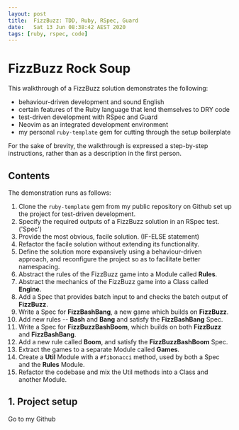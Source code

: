 ```yaml
---
layout: post
title:  FizzBuzz: TDD, Ruby, RSpec, Guard
date:   Sat 13 Jun 08:38:42 AEST 2020
tags: [ruby, rspec, code]
---
```

# FizzBuzz Rock Soup

This walkthrough of a FizzBuzz solution demonstrates the following:
* behaviour-driven development and sound English
* certain features of the Ruby language that lend themselves to DRY code
* test-driven development with RSpec and Guard
* Neovim as an integrated development environment
* my personal `ruby-template` gem for cutting through the setup boilerplate

For the sake of brevity, the walkthrough is expressed a step-by-step instructions, rather than as a description in the first person.

## Contents

The demonstration runs as follows:
1. Clone the `ruby-template` gem from my public repository on Github set up the project for test-driven development.
2. Specify the required outputs of a FizzBuzz solution in an RSpec test. ('Spec')
3. Provide the most obvious, facile solution. (IF-ELSE statement)
4. Refactor the facile solution without extending its functionality.
5. Define the solution more expansively using a behaviour-driven approach, and reconfigure the project so as to facilitate better namespacing.
6. Abstract the rules of the FizzBuzz game into a Module called **Rules**.
7. Abstract the mechanics of the FizzBuzz game into a Class called **Engine**.
8. Add a Spec that provides batch input to and checks the batch output of **FizzBuzz**.
9. Write a Spec for **FizzBashBang**, a new game which builds on **FizzBuzz**.
10. Add new rules -- **Bash** and **Bang** and satisfy the **FizzBashBang** Spec.
11. Write a Spec for **FizzBuzzBashBoom**, which builds on both **FizzBuzz** and **FizzBashBang**.
12. Add a new rule called **Boom**, and satisfy the **FizzBuzzBashBoom** Spec.
13. Extract the games to a separate Module called **Games**.
14. Create a **Util** Module with a `#fibonacci` method, used by both a Spec and the **Rules** Module.
15. Refactor the codebase and mix the Util methods into a Class and another Module.

## 1. Project setup

Go to my Github
